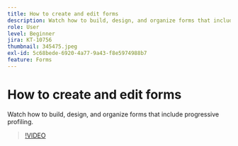 ```yaml
---
title: How to create and edit forms
description: Watch how to build, design, and organize forms that include progressive profiling.
role: User
level: Beginner
jira: KT-10756
thumbnail: 345475.jpeg
exl-id: 5c68bede-6920-4a77-9a43-f8e5974988b7
feature: Forms
---
```

# How to create and edit forms

Watch how to build, design, and organize forms that include progressive profiling.

>[!VIDEO](https://video.tv.adobe.com/v/345475/?quality=12&learn=on)
